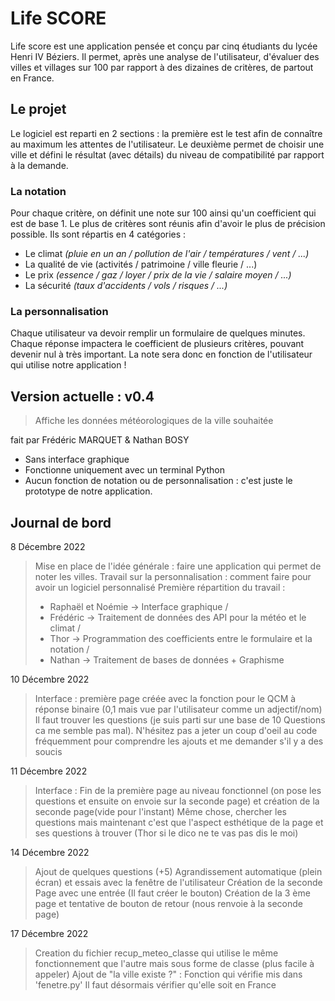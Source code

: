 # Life SCORE
Life score est une application pensée et conçu par cinq étudiants du lycée Henri IV Béziers. Il permet, après une analyse de l'utilisateur, d'évaluer des villes et villages sur 100 par rapport à des dizaines de critères, de partout en France.

## Le projet
Le logiciel est reparti en 2 sections : la première est le test afin de connaître au maximum les attentes de l'utilisateur. Le deuxième permet de choisir une ville et défini le résultat (avec détails) du niveau de compatibilité par rapport à la demande.


### La notation
Pour chaque critère, on définit une note sur 100 ainsi qu'un coefficient qui est de base 1. Le plus de critères sont réunis afin d'avoir le plus de précision possible. Ils sont répartis en 4 catégories :

 - Le climat *(pluie en un an / pollution de l'air / températures / vent / ...)*
 - La qualité de vie (activités / patrimoine / ville fleurie / ...)
 - Le prix *(essence / gaz / loyer / prix de la vie / salaire moyen / ...)*
 - La sécurité *(taux d'accidents / vols / risques / ...)*


### La personnalisation 
Chaque utilisateur va devoir remplir un formulaire de quelques minutes. Chaque réponse impactera le coefficient de plusieurs critères, pouvant devenir nul à très important. La note sera donc en fonction de l'utilisateur qui utilise notre application !


## Version actuelle : v0.4

> Affiche les données météorologiques de la ville souhaitée

fait par Frédéric MARQUET & Nathan BOSY

 - Sans interface graphique
 - Fonctionne uniquement avec un terminal Python
 - Aucun fonction de notation ou de personnalisation : c'est juste le prototype de notre application.

## Journal de bord
8 Décembre 2022
> Mise en place de l'idée générale : faire une application qui permet de noter les villes. 
> Travail sur la personnalisation : comment faire pour avoir un logiciel personnalisé
> Première répartition du travail : 
>-  Raphaël et Noémie -> Interface graphique /
>-  Frédéric -> Traitement de données des API pour la météo et le climat /
>-  Thor -> Programmation des coefficients entre le formulaire et la notation /
>-  Nathan -> Traitement de bases de données + Graphisme

10 Décembre 2022
> Interface : première page créée avec la fonction pour le QCM à réponse binaire (0,1 mais vue par l'utilisateur comme un adjectif/nom)
> Il faut trouver les questions (je suis parti sur une base de 10 Questions ca me semble pas mal). N'hésitez pas a jeter un coup d'oeil au code fréquemment pour comprendre les ajouts et me demander s'il y a des soucis

11 Décembre 2022
> Interface : Fin de la première page au niveau fonctionnel (on pose les questions et ensuite on envoie sur la seconde page) et création de la seconde page(vide pour l'instant)
> Même chose, chercher les questions mais maintenant c'est que l'aspect esthétique de la page et ses questions à trouver (Thor si le dico ne te vas pas dis le moi)

14 Décembre 2022
> Ajout de quelques questions (+5)
> Agrandissement automatique (plein écran) et essais avec la fenêtre de l'utilisateur
> Création de la seconde Page avec une entrée (Il faut créer le bouton)
> Création de la 3 ème page et tentative de bouton de retour (nous renvoie à la seconde page)

17 Décembre 2022
> Creation du fichier recup_meteo_classe qui utilise le même fonctionnement que l'autre mais sous forme de classe (plus facile à appeler)
> Ajout de "la ville existe ?" : Fonction qui vérifie mis dans 'fenetre.py'
> Il faut désormais vérifier qu'elle soit en France
